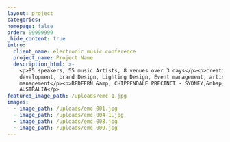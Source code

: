 ```yaml
---
layout: project
categories:
homepage: false
order: 99999999
_hide_content: true
intro:
  client_name: electronic music conference
  project_name: Project Name
  description_html: >-
    <p>85 speakers, 55 music Artists, 8 venues over 3 days</p><p>creative
    development, brand Design, Lighting Design, Event management, artist
    management</p><p>REDFERN &amp; CHIPPENDALE PRECINCT - SYDNEY,&nbsp;
    AUSTRALIA</p>
featured_image_path: /uploads/emc-1.jpg
images:
  - image_path: /uploads/emc-001.jpg
  - image_path: /uploads/emc-004-1.jpg
  - image_path: /uploads/emc-008.jpg
  - image_path: /uploads/emc-009.jpg
---
```

